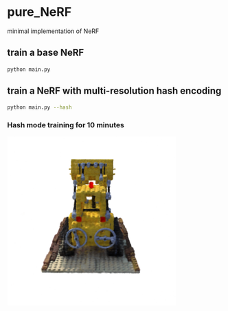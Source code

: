 # pure_NeRF
minimal implementation of NeRF

## train a base NeRF

```sh
python main.py
```

## train a NeRF with multi-resolution hash encoding

```sh
python main.py --hash
```

### Hash mode training for 10 minutes
<p float="center">
  <img src="assets/hash_epoch4k_10min.png" width="78%" />
</p>

